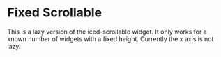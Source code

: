 # Fixed Scrollable

This is a lazy version of the iced-scrollable widget. It only works for a known number of widgets with a fixed height. Currently the x axis is not lazy.